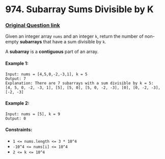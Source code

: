 # 974. Subarray Sums Divisible by K
### [Original Question link](https://leetcode.com/problems/subarray-sums-divisible-by-k/)

Given an integer array ```nums``` and an integer ```k```, return the number of non-empty **subarrays** that have a sum divisible by ```k```.

A **subarray** is a **contiguous** part of an array.


#### Example 1:
```
Input: nums = [4,5,0,-2,-3,1], k = 5
Output: 7
Explanation: There are 7 subarrays with a sum divisible by k = 5:
[4, 5, 0, -2, -3, 1], [5], [5, 0], [5, 0, -2, -3], [0], [0, -2, -3], [-2, -3]
```

#### Example 2:
```
Input: nums = [5], k = 9
Output: 0
```
#### Constraints:
* ```1 <= nums.length <= 3 * 10^4```
* ```-10^4 <= nums[i] <= 10^4```
* ```2 <= k <= 10^4```